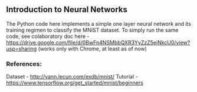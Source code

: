 ## Introduction to Neural Networks
The Python code here implements a simple one layer neural network and its training regimen to classify the MNIST dataset. To simply run the same code, see colaboratory doc here - https://drive.google.com/file/d/0BwFn4NSMbbQXR3YyZzZ5ejNkcU0/view?usp=sharing (works only with Chrome, at least as of now)

### References:
Dataset - http://yann.lecun.com/exdb/mnist/ 
Tutorial - https://www.tensorflow.org/get_started/mnist/beginners 
